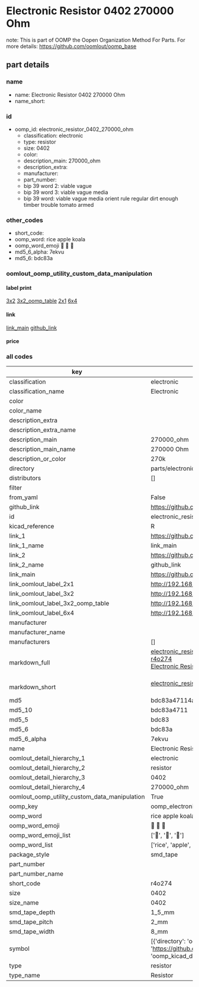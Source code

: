 # Electronic Resistor 0402 270000 Ohm  

note: This is part of OOMP the Oopen Organization Method For Parts. For more details: https://github.com/oomlout/oomp_base

##  part details





### name
* name: Electronic Resistor 0402 270000 Ohm
* name_short: 
### id
* oomp_id: electronic_resistor_0402_270000_ohm
  * classification: electronic
  * type: resistor
  * size: 0402
  * color: 
  * description_main: 270000_ohm
  * description_extra: 
  * manufacturer: 
  * part_number: 
  * bip 39 word 2: viable vague
  * bip 39 word 3: viable vague media
  * bip 39 word: viable vague media orient rule regular dirt enough timber trouble tomato armed

### other_codes
* short_code: 
* oomp_word: rice apple koala
* oomp_word_emoji :rice: :apple: :koala:
* md5_6_alpha: 7ekvu
* md5_6: bdc83a






### oomlout_oomp_utility_custom_data_manipulation
#### label print
[3x2](http://192.168.1.245:1112/?label=oomp%207ekvu)
[3x2_oomp_table](http://192.168.1.107:1112/?label=oomp%207ekvu)
[2x1](http://192.168.1.242:1112/?label=oomp%207ekvu)
[6x4](http://192.168.1.55:1112/?label=oomp%207ekvu)    

#### link

[link_main](https://github.com/oomlout/oomlout_oomp_current_version_messy/tree/main/parts/electronic_resistor_0402_270000_ohm) [github_link](https://github.com/oomlout/oomlout_oomp_part_src/tree/main/parts/electronic_resistor_0402_270000_ohm)                             

#### price







### all codes 
| key | value |  
| --- | --- |  
| classification | electronic |  
| classification_name | Electronic |  
| color |  |  
| color_name |  |  
| description_extra |  |  
| description_extra_name |  |  
| description_main | 270000_ohm |  
| description_main_name | 270000 Ohm |  
| description_or_color | 270k |  
| directory | parts/electronic_resistor_0402_270000_ohm |  
| distributors | [] |  
| filter |  |  
| from_yaml | False |  
| github_link | https://github.com/oomlout/oomlout_oomp_part_src/tree/main/parts/electronic_resistor_0402_270000_ohm |  
| id | electronic_resistor_0402_270000_ohm |  
| kicad_reference | R |  
| link_1 | https://github.com/oomlout/oomlout_oomp_current_version_messy/tree/main/parts/electronic_resistor_0402_270000_ohm |  
| link_1_name | link_main |  
| link_2 | https://github.com/oomlout/oomlout_oomp_part_src/tree/main/parts/electronic_resistor_0402_270000_ohm |  
| link_2_name | github_link |  
| link_main | https://github.com/oomlout/oomlout_oomp_current_version_messy/tree/main/parts/electronic_resistor_0402_270000_ohm |  
| link_oomlout_label_2x1 | http://192.168.1.242:1112/?label=oomp%207ekvu |  
| link_oomlout_label_3x2 | http://192.168.1.245:1112/?label=oomp%207ekvu |  
| link_oomlout_label_3x2_oomp_table | http://192.168.1.107:1112/?label=oomp%207ekvu |  
| link_oomlout_label_6x4 | http://192.168.1.55:1112/?label=oomp%207ekvu |  
| manufacturer |  |  
| manufacturer_name |  |  
| manufacturers | [] |  
| markdown_full | [electronic_resistor_0402_270000_ohm](https://github.com/oomlout/oomlout_oomp_current_version_messy/tree/main/parts/electronic_resistor_0402_270000_ohm)<br>[r4o274](https://github.com/oomlout/oomlout_oomp_current_version_messy/tree/main/parts/electronic_resistor_0402_270000_ohm)<br>[Electronic Resistor 0402 270000 Ohm](https://github.com/oomlout/oomlout_oomp_current_version_messy/tree/main/parts/electronic_resistor_0402_270000_ohm)<br><br> |  
| markdown_short | [electronic_resistor_0402_270000_ohm](https://github.com/oomlout/oomlout_oomp_current_version_messy/tree/main/parts/electronic_resistor_0402_270000_ohm)<br><br> |  
| md5 | bdc83a47114ae7d6d35e99c914fc2f9a |  
| md5_10 | bdc83a4711 |  
| md5_5 | bdc83 |  
| md5_6 | bdc83a |  
| md5_6_alpha | 7ekvu |  
| name | Electronic Resistor 0402 270000 Ohm |  
| oomlout_detail_hierarchy_1 | electronic |  
| oomlout_detail_hierarchy_2 | resistor |  
| oomlout_detail_hierarchy_3 | 0402 |  
| oomlout_detail_hierarchy_4 | 270000_ohm |  
| oomlout_oomp_utility_custom_data_manipulation | True |  
| oomp_key | oomp_electronic_resistor_0402_270000_ohm |  
| oomp_word | rice apple koala |  
| oomp_word_emoji | :rice: :apple: :koala: |  
| oomp_word_emoji_list | [':rice:', ':apple:', ':koala:'] |  
| oomp_word_list | ['rice', 'apple', 'koala'] |  
| package_style | smd_tape |  
| part_number |  |  
| part_number_name |  |  
| short_code | r4o274 |  
| size | 0402 |  
| size_name | 0402 |  
| smd_tape_depth | 1_5_mm |  
| smd_tape_pitch | 2_mm |  
| smd_tape_width | 8_mm |  
| symbol | [{'directory': 'oomlout_oomp_symbol_bot/symbols/kicad_device_r//working/working.kicad_sym', 'index': 0, 'link': 'https://github.com/oomlout/oomlout_oomp_symbol_bot/tree/main/symbols/kicad_device_r', 'oomp_key': 'oomp_kicad_device_r'}] |  
| type | resistor |  
| type_name | Resistor |  
